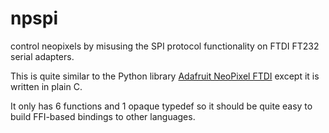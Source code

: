 # npspi

control neopixels by misusing the SPI protocol functionality on FTDI FT232
serial adapters.

This is quite similar to the Python library
[Adafruit NeoPixel FTDI](https://github.com/tdicola/Adafruit_NeoPixel_FTDI)
except it is written in plain C.

It only has 6 functions and 1 opaque typedef so it should be quite easy to
build FFI-based bindings to other languages.
